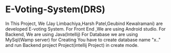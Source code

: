# E-Voting-System(DRS)
In This Project, We (Jay Limbachiya,Harsh Patel,Geubind Kewalramani) are developed E-voting System.
For Front End ,We are using Android studio.
For Backend, We are using Java(Intellij)
For Database we are using MySql(Wamp server)
  for Creating You have to create database name "x.." and run Backend project Project(intellij Project) in create mode.
  
